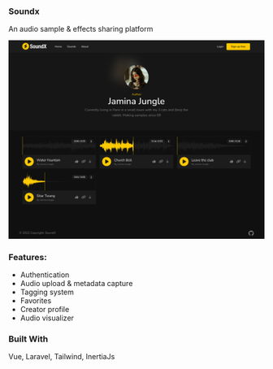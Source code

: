 ### Soundx
An audio sample & effects sharing platform


![Soundx Screenshot](https://raw.githubusercontent.com/TheBoringBOT/audioapp-laravel/main/screenshot.png)

### Features:

* Authentication
* Audio upload & metadata capture
* Tagging system
* Favorites
* Creator profile
* Audio visualizer

### Built With
Vue, Laravel, Tailwind, InertiaJs





